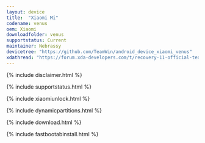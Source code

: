 ```yaml
---
layout: device
title:  "Xiaomi Mi"
codename: venus
oem: Xiaomi
downloadfolder: venus
supportstatus: Current
maintainer: Nebrassy
devicetree: "https://github.com/TeamWin/android_device_xiaomi_venus"
xdathread: "https://forum.xda-developers.com/t/recovery-11-official-teamwin-recovery-project.4374109/"
---
```


{% include disclaimer.html %}

{% include supportstatus.html %}

{% include xiaomiunlock.html %}

{% include dynamicpartitions.html %}

{% include download.html %}

{% include fastbootabinstall.html %}
